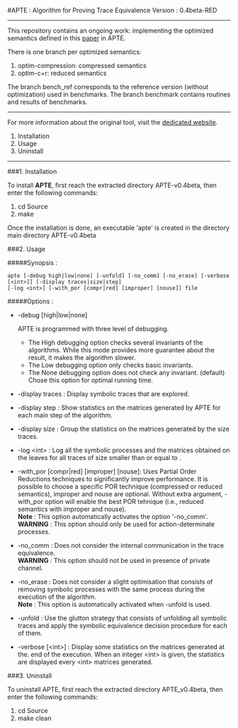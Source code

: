 #APTE : Algorithm for Proving Trace Equivalence
Version : 0.4beta-RED

********************************
This repository contains an ongoing work: implementing the optimized semantics defined in this [paper](http://link.springer.com/chapter/10.1007%2F978-3-642-54792-8_1) in APTE.

There is one branch per optimized semantics:

1. optim-compression: compressed semantics
2. optim-c+r: reduced semantics

The branch bench_ref corresponds to the reference version (without optimization) used in benchmarks.
The branch benchmark contains routines and results of benchmarks.

********************************

For more information about the original tool, visit the [dedicated website](http://projects.lsv.ens-cachan.fr/APTE/).


1. Installation
2. Usage 
3. Uninstall

********************************

###1. Installation

To install **APTE**, first reach the extracted directory APTE-v0.4beta, then enter the following commands:

1. cd Source
2. make

Once the installation is done, an executable 'apte' is created in the directory main directory APTE-v0.4beta

###2. Usage

#####Synopsis :

	apte [-debug high|low|none] [-unfold] [-no_comm] [-no_erase] [-verbose [<int>]] [-display traces|size|step]
	[-log <int>] [-with_por [compr|red] [improper] [nouse]] file

#####Options :

- -debug [high|low|none]

    APTE is programmed with three level of debugging.
    + The High debugging option checks several invariants of the algorithms. While this mode provides more guarantee about the result, it makes the algorithm slower.
    + The Low debugging option only checks basic invariants. 
    + The None debugging option does not check any invariant. (default) Chose this option for optimal running time.

- -display traces : Display symbolic traces that are explored. 

- -display step : Show statistics on the matrices generated by APTE for each main step of the algorithm.

- -display size : Group the statistics on the matrices generated by the size traces.

- -log &lt;int&gt; : Log all the symbolic processes and the matrices obtained on the leaves for all traces of size smaller than or equal to <int>.
-  -with_por [compr|red] [improper] [nouse]: Uses Partial Order Reductions techniques to significantly
          improve performance. It is possible to choose a specific POR technique (compressed
          or reduced semantics), improper and nouse are optional. Without extra argument, -with_por option
          will enable the best POR tehnique (i.e., reduced semantics with improper and nouse).  
**Note** : This option automatically activates the option '-no_comm'.  
**WARNING** : This option should only be used for action-determinate processes.

- -no_comm : Does not consider the internal communication in the trace equivalence.  
**WARNING** : This option should not be used in presence of private channel.

- -no_erase : Does not consider a slight optimisation that consists of removing symbolic processes with the same process during the execution of the algorithm.  
**Note** : This option is automatically activated when -unfold is used.

- -unfold : Use the glutton strategy that consists of unfolding all symbolic traces
          and apply the symbolic equivalence decision procedure for each of them.

- -verbose [&lt;int&gt;] : Display some statistics on the matrices generated at the.
          end of the execution. When an integer &lt;int&gt; is given, the statistics are displayed
          every &lt;int&gt; matrices generated.

###3. Uninstall

To uninstall APTE, first reach the extracted directory APTE_v0.4beta, then enter the following commands:

1. cd Source
2. make clean
